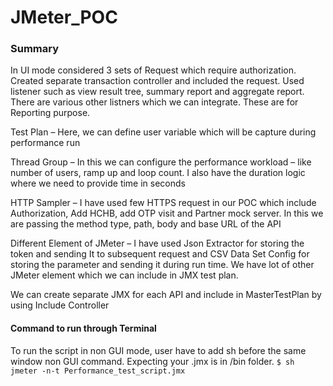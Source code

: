 # JMeter_POC

### Summary
In UI mode considered 3 sets of Request which require authorization. 
Created separate transaction controller and included the request.
Used listener such as view result tree, summary report and aggregate report.
There are various other listners which we can integrate.
These are for Reporting purpose. 

Test Plan – Here, we can define user variable which will be capture during performance run

Thread Group – In this we can configure the performance workload – like number of users, ramp up and loop count. I also have the duration logic where we need to provide time in seconds

HTTP Sampler – I have used few HTTPS request in our POC which include Authorization, Add HCHB, add OTP visit and Partner mock server. In this we are passing the method type, path, body and base URL of the API

Different Element of JMeter – I have used Json Extractor for storing the token and sending It to subsequent request and CSV Data Set Config for storing the parameter and sending it during run time. We have lot of other JMeter element which we can include in JMX test plan. 

We can create separate JMX for each API and include in MasterTestPlan by using Include Controller

#### Command to run through Terminal
To run the script in non GUI mode, user have to add sh before the same window non GUI command. Expecting your .jmx is in /bin folder.
` $ sh jmeter -n-t Performance_test_script.jmx `
